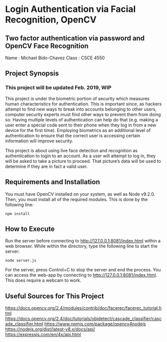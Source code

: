 # Login Authentication via Facial Recognition, OpenCV
## Two factor authentication via password and OpenCV Face Recognition

Name       : Michael Bido-Chavez
Class      : CSCE 4550

## Project Synopsis
### This project will be updated Feb. 2019, WIP
This project is under the biometric portion of security which measures human characteristics
for authentication. This is important since, as hackers attempt to find new ways to break
into accounts belonging to other users, computer security experts must find other ways 
to prevent them from doing so. Having multiple levels of authentication can help do that
(e.g. making a user enter a special code sent to their phone when they log in from a new 
device for the first time). Employing biometrics as an additional level of authentication 
to ensure that the correct user is accessing certain information will improve security.

This project is about using live face detection and recognition as authentication to login 
to an account. As a user will attempt to log in, they will be asked to take a picture to proceed.
That picture’s data will be used to determine if they are in fact a valid user.

## Requirements and Installation

You must have OpenCV installed on your system, as well as Node v9.2.0.
Then, you must install all of the required modules. This is done by the following line:

```
npm install
```

## How to Execute

Run the server before connecting to http://127.0.0.1:8081/index.html
within a web browser. While within the directory, type 
the following line to start the server:

```
node server.js
```

For the server, press Control+C to stop the server and end the process.
You can access the web-app by connecting to http://127.0.0.1:8081/index.html.
This does require a webcam to work.

## Useful Sources for This Project

https://docs.opencv.org/2.4/modules/contrib/doc/facerec/facerec_tutorial.html
https://docs.opencv.org/2.4/doc/tutorials/objdetect/cascade_classifier/cascade_classifier.html
https://www.npmjs.com/package/opencv4nodejs
https://nodejs.org/dist/latest-v8.x/docs/api/
https://expressjs.com/en/4x/api.html
